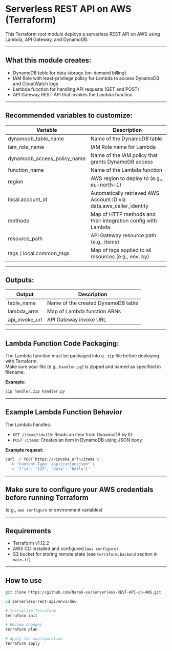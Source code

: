 # Serverless REST API on AWS (Terraform)

This Terraform root module deploys a serverless REST API on AWS using Lambda, API Gateway, and DynamoDB.

---

## What this module creates:

- DynamoDB table for data storage (on-demand billing)  
- IAM Role with least-privilege policy for Lambda to access DynamoDB and CloudWatch logs  
- Lambda function for handling API requests (GET and POST)  
- API Gateway REST API that invokes the Lambda function  

---

## Recommended variables to customize:

| Variable                      | Description                                                                 |
|-------------------------------|-----------------------------------------------------------------------------|
| dynamodb_table_name           | Name of the DynamoDB table                                                  |
| iam_role_name                 | IAM Role name for Lambda                                                    |
| dynamodb_access_policy_name   | Name of the IAM policy that grants DynamoDB access                          |
| function_name                 | Name of the Lambda function                                                 |
| region                        | AWS region to deploy to (e.g., eu-north-1)                                  |
| local.account_id              | Automatically retrieved AWS Account ID via data.aws_caller_identity         |
| methods                       | Map of HTTP methods and their integration config with Lambda                |
| resource_path                 | API Gateway resource path (e.g., items)                                     |
| tags / local.common_tags      | Map of tags applied to all resources (e.g., env, by)                        |

---

## Outputs:

| Output          | Description                                      |
|-----------------|--------------------------------------------------|
| table_name      | Name of the created DynamoDB table               |
| lambda_arns     | Map of Lambda function ARNs                      |
| api_invoke_url  | API Gateway invoke URL                           |

---

## Lambda Function Code Packaging:

The Lambda function must be packaged into a `.zip` file before deploying with Terraform.  
Make sure your file (e.g., `handler.py`) is zipped and named as specified in filename.

**Example:**

```bash
zip handler.zip handler.py
```

---

## Example Lambda Function Behavior

The Lambda handles:

- `GET /items?id=123`: Reads an item from DynamoDB by ID  
- `POST /items`: Creates an item in DynamoDB using JSON body  

**Example request:**

```bash
curl -X POST https://<invoke_url>/items \
  -H "Content-Type: application/json" \
  -d '{"id": "123", "data": "hello"}'
```

---

## Make sure to configure your AWS credentials before running Terraform

(e.g., `aws configure` or environment variables)

---

## Requirements

- Terraform v1.12.2  
- AWS CLI installed and configured (`aws configure`)  
- S3 bucket for storing remote state (see `terraform.backend` section in `main.tf`)  

---

## How to use

```bash
git clone https://github.com/Narek-su/Serverless-REST-API-on-AWS.git

cd serverless-rest-api/envs/dev

# Initialize Terraform
terraform init

# Review changes
terraform plan

# Apply the configuration
terraform apply
```
